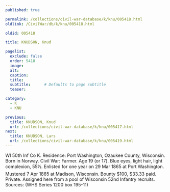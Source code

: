 ```yaml
---
published: true

permalink: /collections/civil-war-database/k/knu/005418.html
oldlink: /CivilWar/db/k/knu/005418.html

oldid: 005418

title: KNUDSON, Knud

pagelist:
  exclude: false
  order: 5418
  image: 
  alt:
  caption:
  title:
  subtitle:      # Defaults to page subtitle
  teaser:

category: 
  - K 
  - KNU

previous:
  title: KNUDSON, Knud
  url: /collections/civil-war-database/k/knu/005417.html  
next:
  title: KNUDSON, Lars
  url: /collections/civil-war-database/k/knu/005419.html   
---
```

WI 50th Inf Co K. Residence: Port Washington, Ozaukee County, Wisconsin. Born in Norway. Civil War: Farmer. Age 19 (or 17). Blue eyes, light hair, light complexion, 5&#146;5&frac12;&#148;. Enlisted for one year on 29 Mar 1865 at Port Washington. Mustered 7 Apr 1865 at Madison, Wisconsin. Bounty $100, $33.33 paid. Private. Assigned here from a pool of Wisconsin 52nd Infantry recruits. Sources: (WHS Series 1200 box 195-11)